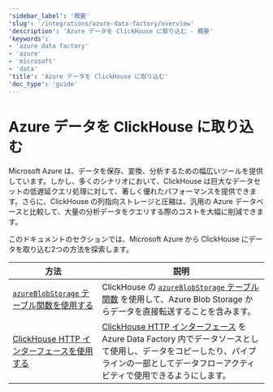 ```yaml
---
'sidebar_label': '概要'
'slug': '/integrations/azure-data-factory/overview'
'description': 'Azure データを ClickHouse に取り込む - 概要'
'keywords':
- 'azure data factory'
- 'azure'
- 'microsoft'
- 'data'
'title': 'Azure データを ClickHouse に取り込む'
'doc_type': 'guide'
---
```



# Azure データを ClickHouse に取り込む

Microsoft Azure は、データを保存、変換、分析するための幅広いツールを提供しています。しかし、多くのシナリオにおいて、ClickHouse は巨大なデータセットの低遅延クエリ処理に対して、著しく優れたパフォーマンスを提供できます。さらに、ClickHouse の列指向ストレージと圧縮は、汎用の Azure データベースと比較して、大量の分析データをクエリする際のコストを大幅に削減できます。

このドキュメントのセクションでは、Microsoft Azure から ClickHouse にデータを取り込む2つの方法を探索します。

| 方法                                                                                     | 説明                                                                                                                                                                                                                 |
|------------------------------------------------------------------------------------------|----------------------------------------------------------------------------------------------------------------------------------------------------------------------------------------------------------------------|
| [`azureBlobStorage` テーブル関数を使用する](./using_azureblobstorage.md)               | ClickHouse の [`azureBlobStorage` テーブル関数](https://clickhouse.com/docs/sql-reference/table-functions/azureBlobStorage) を使用して、Azure Blob Storage からデータを直接転送することを含みます。                          |
| [ClickHouse HTTP インターフェースを使用する](./using_http_interface.md)                | [ClickHouse HTTP インターフェース](https://clickhouse.com/docs/interfaces/http) を Azure Data Factory 内でデータソースとして使用し、データをコピーしたり、パイプラインの一部としてデータフローアクティビティで使用できるようにします。 |
